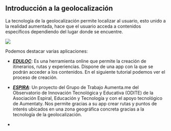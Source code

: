 ## Introducción a la geolocalización

La tecnología de la geolocalización permite localizar al usuario, esto unido a la realidad aumentada, hace que el usuario acceda a contenidos específicos dependiendo del lugar donde se encuentre.

![](https://moodle.catedu.es/pluginfile.php/5036/mod_page/content/4/app-nokia-vista-urbana.jpg)

Podemos destacar varias aplicaciones:

* [_**EDULOC**_](http://www.eduloc.net/es): Es una herramienta online que permite la creación de itinerarios, rutas y experiencias. Dispone de una app con la que se podrán acceder a los contenidos. En el siguiente tutorial podemos ver el proceso de creación.

* [_**ESPIRA**_](http://espira.aumentaty.com/): Un proyecto del Grupo de Trabajo Aumenta.me del Observatorio de Innovación Tecnológica y Educativa \(ODITE\) de la Asociación Espiral, Educación y Tecnología y con el apoyo tecnológico de Aumentaty. Nos permite gracias a su app crear rutas y puntos de interés ubicados en una zona geográfica concreta gracias a la tecnología de la geolocalización.

* 


